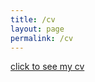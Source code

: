 ```yaml
---
title: /cv
layout: page
permalink: /cv
---
```


<a href="/data/cv.pdf" class="image fit"><img src="images/marr_pic.jpg" alt="">click to see my cv</a>	
